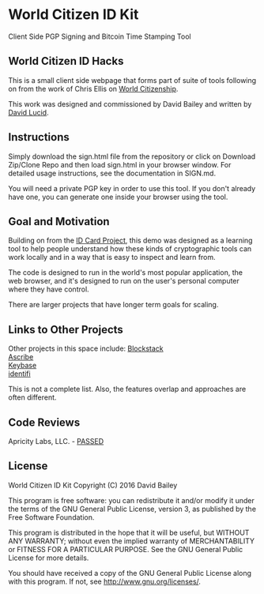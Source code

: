 # World Citizen ID Kit

Client Side PGP Signing and Bitcoin Time Stamping Tool 

## World Citizen ID Hacks

This is a small client side webpage that forms part of suite of tools following on from the work of Chris Ellis on [World Citizenship](https://github.com/MrChrisJ/World-Citizenship).  

This work was designed and commissioned by David Bailey and written by [David Lucid](http://davidlucid.com/).

## Instructions

Simply download the sign.html file from the repository or click on Download Zip/Clone Repo and then load sign.html in your browser window. For detailed usage instructions, see the documentation in SIGN.md.

You will need a private PGP key in order to use this tool. If you don't already have one, you can generate one inside your browser using the tool.

## Goal and Motivation

Building on from the [ID Card Project](http://citizen.cards/), this demo was designed as a learning tool to help people understand how these kinds of cryptographic tools can work locally and in a way that is easy to inspect and learn from.  

The code is designed to run in the world's most popular application, the web browser, and it's designed to run on the user's personal computer where they have control.  

There are larger projects that have longer term goals for scaling.

## Links to Other Projects

Other projects in this space include:
[Blockstack](https://blockstack.org/)  
[Ascribe](https://www.ascribe.io/)  
[Keybase](https://keybase.io)  
[identifi](http://identifi.org/)  

This is not a complete list. Also, the features overlap and approaches are often different.

## Code Reviews

Apricity Labs, LLC. - [PASSED](https://github.com/HardBTC/WorldCitizenIDKit/blob/master/Code%20Review/WorldCitizenIDKit-master-Security-Review-Two.rtf)

## License

World Citizen ID Kit Copyright (C) 2016 David Bailey

This program is free software: you can redistribute it and/or modify
it under the terms of the GNU General Public License, version 3, as
published by the Free Software Foundation.

This program is distributed in the hope that it will be useful,
but WITHOUT ANY WARRANTY; without even the implied warranty of
MERCHANTABILITY or FITNESS FOR A PARTICULAR PURPOSE.  See the
GNU General Public License for more details.

You should have received a copy of the GNU General Public License
along with this program.  If not, see <http://www.gnu.org/licenses/>.